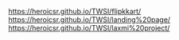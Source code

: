 https://heroicsr.github.io/TWSI/flipkkart/
https://heroicsr.github.io/TWSI/landing%20page/
https://heroicsr.github.io/TWSI/laxmi%20project/
